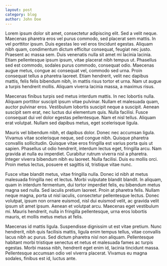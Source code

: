 ```yaml
---
layout: post
category: blog
author: John Doe
---
```

Lorem ipsum dolor sit amet, consectetur adipiscing elit. Sed a velit neque. Maecenas pharetra eros vel purus commodo, sed placerat sem mattis. In vel porttitor ipsum. Duis egestas leo vel eros tincidunt egestas. Aliquam nibh quam, condimentum dictum efficitur consequat, feugiat nec justo. Praesent ac massa sem. Duis venenatis nulla sit amet mi lacinia lacinia. Etiam pellentesque ipsum ipsum, vitae placerat nibh tempus ut. Phasellus sed est commodo, sodales purus commodo, consequat odio. Maecenas augue metus, congue ac consequat vel, commodo sed urna. Proin consequat tellus a pharetra laoreet. Etiam hendrerit, velit nec dapibus mattis, felis felis bibendum nibh, in mattis risus tortor et urna. Nam ut augue a turpis hendrerit mollis. Aliquam viverra lacinia massa, a maximus risus.

Maecenas finibus turpis sed metus interdum mattis. In nec lobortis nulla. Aliquam porttitor suscipit ipsum vitae pulvinar. Nullam et malesuada quam, auctor pulvinar eros. Vestibulum lobortis suscipit neque a suscipit. Aenean suscipit sem erat, nec luctus dui elementum quis. Nulla facilisi. Fusce consequat dui vel dolor egestas pellentesque. Nam et nisl tellus. Aliquam erat volutpat. Nullam sed dapibus metus, eget scelerisque ligula.

Mauris vel bibendum nibh, et dapibus dolor. Donec nec accumsan ligula. Vivamus vitae scelerisque neque, sed congue nibh. Quisque pharetra convallis sollicitudin. Quisque vitae eros fringilla est varius porta quis ut sapien. Phasellus ut odio hendrerit, interdum lectus eget, fringilla arcu. Nam gravida at nulla eu imperdiet. Curabitur rutrum viverra nisl a pharetra. Integer viverra bibendum nibh eu laoreet. Nulla facilisi. Duis eu mollis orci. Proin metus lectus, posuere et sagittis id, tristique vitae nunc.

Fusce vitae blandit metus, vitae fringilla nulla. Donec id nibh at metus malesuada fringilla nec et lectus. Morbi vulputate blandit blandit. In aliquam, quam in interdum fermentum, dui tortor imperdiet felis, eu bibendum metus magna sed nulla. Sed iaculis pretium laoreet. Proin at pharetra felis. Nullam neque magna, porta ut nisl iaculis, consectetur pellentesque lectus. Donec volutpat, ipsum non ornare euismod, nisl dui euismod velit, ac gravida velit ipsum sit amet ipsum. Aenean et volutpat arcu. Maecenas eget vestibulum mi. Mauris hendrerit, nulla in fringilla pellentesque, urna eros lobortis mauris, et mollis metus metus at felis.

Maecenas id mattis ligula. Suspendisse dignissim ut est vitae pretium. Nunc hendrerit, nibh quis facilisis mattis, ligula enim tempus tellus, vitae convallis lacus nibh ac purus. Sed dictum pharetra nisl non aliquam. Pellentesque habitant morbi tristique senectus et netus et malesuada fames ac turpis egestas. Morbi massa nibh, hendrerit eget enim id, lacinia tincidunt massa. Pellentesque accumsan odio vel viverra placerat. Vivamus eu magna sodales, finibus est id, luctus ante.
